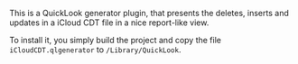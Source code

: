 This is a QuickLook generator plugin, that presents the deletes, inserts and updates in a iCloud CDT file in a nice report-like view. 

To install it, you simply build the project and copy the file `iCloudCDT.qlgenerator` to `/Library/QuickLook`.
